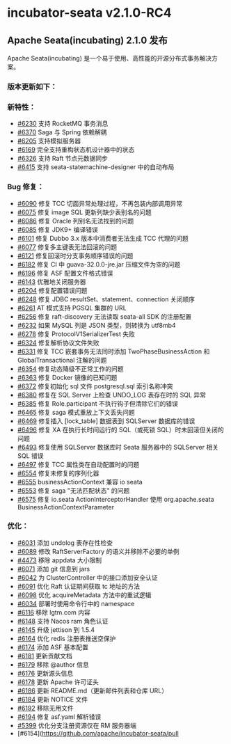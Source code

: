 # incubator-seata v2.1.0-RC4

## Apache Seata(incubating) 2.1.0 发布

Apache Seata(incubating) 是一个易于使用、高性能的开源分布式事务解决方案。

### 版本更新如下：

### 新特性：

- [#6230](https://github.com/apache/incubator-seata/pull/6230) 支持 RocketMQ 事务消息
- [#6370](https://github.com/seata/seata/pull/6370) Saga 与 Spring 依赖解耦
- [#6205](https://github.com/apache/incubator-seata/pull/6205) 支持模拟服务器
- [#6169](https://github.com/apache/incubator-seata/pull/6169) 完全支持重构状态机设计器中的状态
- [#6326](https://github.com/apache/incubator-seata/pull/6326) 支持 Raft 节点元数据同步
- [#6415](https://github.com/apache/incubator-seata/pull/6415) 支持 seata-statemachine-designer 中的自动布局

### Bug 修复：

- [#6090](https://github.com/apache/incubator-seata/pull/6090) 修复 TCC 切面异常处理过程，不再包装内部调用异常
- [#6075](https://github.com/apache/incubator-seata/pull/6075) 修复 image SQL 更新列缺少表别名的问题
- [#6086](https://github.com/apache/incubator-seata/pull/6086) 修复 Oracle 列别名无法找到的问题
- [#6085](https://github.com/apache/incubator-seata/pull/6085) 修复 JDK9+ 编译错误
- [#6101](https://github.com/apache/incubator-seata/pull/6101) 修复 Dubbo 3.x 版本中消费者无法生成 TCC 代理的问题
- [#6077](https://github.com/apache/incubator-seata/pull/6077) 修复多主键表无法回滚的问题
- [#6121](https://github.com/apache/incubator-seata/pull/6121) 修复回滚时分支事务顺序错误的问题
- [#6182](https://github.com/apache/incubator-seata/pull/6182) 修复 CI 中 guava-32.0.0-jre.jar 压缩文件为空的问题
- [#6196](https://github.com/apache/incubator-seata/pull/6196) 修复 ASF 配置文件格式错误
- [#6143](https://github.com/apache/incubator-seata/pull/6143) 优雅地关闭服务器
- [#6204](https://github.com/apache/incubator-seata/pull/6204) 修复配置错误问题
- [#6248](https://github.com/apache/incubator-seata/pull/6248) 修复 JDBC resultSet、statement、connection 关闭顺序
- [#6261](https://github.com/apache/incubator-seata/pull/6261) AT 模式支持 PGSQL 集群的 URL
- [#6256](https://github.com/apache/incubator-seata/pull/6256) 修复 raft-discovery 无法读取 seata-all SDK 的注册配置
- [#6232](https://github.com/apache/incubator-seata/pull/6232) 如果 MySQL 列是 JSON 类型，则转换为 utf8mb4
- [#6278](https://github.com/apache/incubator-seata/pull/6278) 修复 ProtocolV1SerializerTest 失败
- [#6324](https://github.com/apache/incubator-seata/pull/6324) 修复解析协议文件失败
- [#6331](https://github.com/apache/incubator-seata/pull/6331) 修复 TCC 嵌套事务无法同时添加 TwoPhaseBusinessAction 和 GlobalTransactional 注解的问题
- [#6354](https://github.com/apache/incubator-seata/pull/6354) 修复动态降级不正常工作的问题
- [#6363](https://github.com/apache/incubator-seata/pull/6363) 修复 Docker 镜像的已知问题
- [#6372](https://github.com/apache/incubator-seata/pull/6372) 修复初始化 sql 文件 postgresql.sql 索引名称冲突
- [#6380](https://github.com/apache/incubator-seata/pull/6380) 修复在 SQL Server 上检查 UNDO_LOG 表存在时的 SQL 异常
- [#6385](https://github.com/apache/incubator-seata/pull/6385) 修复 Role.participant 不执行钩子但清除它们的错误
- [#6465](https://github.com/apache/incubator-seata/pull/6465) 修复 saga 模式重放上下文丢失问题
- [#6469](https://github.com/apache/incubator-seata/pull/6469) 修复插入 [lock_table] 数据表到 SQLServer 数据库的错误
- [#6496](https://github.com/apache/incubator-seata/pull/6496) 修复 XA 在执行长时间运行的 SQL（或死锁 SQL）时未回滚但关闭的问题
- [#6493](https://github.com/apache/incubator-seata/pull/6493) 修复使用 SQLServer 数据库时 Seata 服务器中的 SQLServer 相关 SQL 错误
- [#6497](https://github.com/apache/incubator-seata/pull/6497) 修复 TCC 属性类在自动配置时的问题
- [#6554](https://github.com/apache/incubator-seata/pull/6554) 修复未修复的序列化器
- [#6555](https://github.com/apache/incubator-seata/pull/6555) businessActionContext 兼容 io seata
- [#6553](https://github.com/apache/incubator-seata/pull/6553) 修复 saga "无法匹配状态" 的问题
- [#6575](https://github.com/apache/incubator-seata/pull/6575) 修复 io.seata ActionInterceptorHandler 使用 org.apache.seata BusinessActionContextParameter

### 优化：

- [#6031](https://github.com/apache/incubator-seata/pull/6031) 添加 undolog 表存在性检查
- [#6089](https://github.com/apache/incubator-seata/pull/6089) 修改 RaftServerFactory 的语义并移除不必要的单例
- [#4473](https://github.com/apache/incubator-seata/pull/4473) 移除 appdata 大小限制
- [#6071](https://github.com/apache/incubator-seata/pull/6071) 添加 git 信息到 jars
- [#6042](https://github.com/apache/incubator-seata/pull/6042) 为 ClusterController 中的接口添加安全认证
- [#6091](https://github.com/apache/incubator-seata/pull/6091) 优化 Raft 认证期间获取 tc 地址的方法
- [#6098](https://github.com/apache/incubator-seata/pull/6098) 优化 acquireMetadata 方法中的重试逻辑
- [#6034](https://github.com/apache/incubator-seata/pull/6034) 部署时使用命令行中的 namespace
- [#6116](https://github.com/apache/incubator-seata/pull/6116) 移除 lgtm.com 内容
- [#6148](https://github.com/apache/incubator-seata/pull/6148) 支持 Nacos ram 角色认证
- [#6145](https://github.com/apache/incubator-seata/pull/6145) 升级 jettison 到 1.5.4
- [#6164](https://github.com/apache/incubator-seata/pull/6164) 优化 redis 注册表推送空保护
- [#6174](https://github.com/apache/incubator-seata/pull/6174) 添加 ASF 基本配置
- [#6181](https://github.com/apache/incubator-seata/pull/6181) 更新贡献文档
- [#6179](https://github.com/apache/incubator-seata/pull/6179) 移除 @author 信息
- [#6176](https://github.com/apache/incubator-seata/pull/6176) 更新源头信息
- [#6178](https://github.com/apache/incubator-seata/pull/6178) 更新 Apache 许可证头
- [#6186](https://github.com/apache/incubator-seata/pull/6186) 更新 README.md（更新邮件列表和仓库 URL）
- [#6184](https://github.com/apache/incubator-seata/pull/6184) 更新 NOTICE 文件
- [#6192](https://github.com/apache/incubator-seata/pull/6192) 移除无用文件
- [#6194](https://github.com/apache/incubator-seata/pull/6194) 修复 asf.yaml 解析错误
- [#5399](https://github.com/apache/incubator-seata/pull/5399) 优化分支注册资源仅在 RM 服务器端
- [#6154](https://github.com/apache/incubator-seata/pull